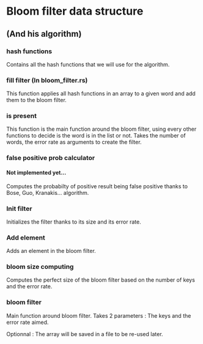 # Bloom filter data structure
## (And his algorithm)

### hash functions
Contains all the hash functions that we will use for the algorithm.

### fill filter (In bloom_filter.rs)
This function applies all hash functions in an array to a given word
and add them to the bloom filter.

### is present
This function is the main function around the bloom filter, using every other
functions to decide is the word is in the list or not.
Takes the number of words, the error rate as arguments to create the filter.

### false positive prob calculator
#### Not implemented yet...
Computes the probabilty of positive result being false positive thanks to
Bose, Guo, Kranakis... algorithm.

### Init filter
Initializes the filter thanks to its size and its error rate.

### Add element
Adds an element in the bloom filter.

### bloom size computing
Computes the perfect size of the bloom filter based on the number of keys and
the error rate.

### bloom filter
Main function around bloom filter.
Takes 2 parameters : The keys and the error rate aimed.

Optionnal : The array will be saved in a file to be re-used later.
